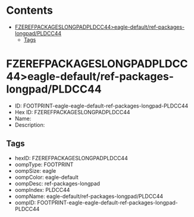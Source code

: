 



Contents
========

* [FZEREFPACKAGESLONGPADPLDCC44>eagle-default/ref-packages-longpad/PLDCC44](#fzerefpackageslongpadpldcc44eagle-defaultref-packages-longpadpldcc44)
	* [Tags](#tags)

# FZEREFPACKAGESLONGPADPLDCC44>eagle-default/ref-packages-longpad/PLDCC44

- ID: FOOTPRINT-eagle-eagle-default-ref-packages-longpad-PLDCC44
- Hex ID: FZEREFPACKAGESLONGPADPLDCC44
- Name: 
- Description: 

## Tags

- hexID: FZEREFPACKAGESLONGPADPLDCC44
- oompType: FOOTPRINT
- oompSize: eagle
- oompColor: eagle-default
- oompDesc: ref-packages-longpad
- oompIndex: PLDCC44
- oompName: eagle-default/ref-packages-longpad/PLDCC44
- oompID: FOOTPRINT-eagle-eagle-default-ref-packages-longpad-PLDCC44
